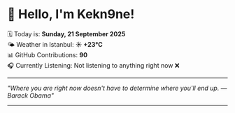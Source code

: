 # 👋 Hello, I'm Kekn9ne!

🗓️ Today is: **Sunday, 21 September 2025**  
🌤️ Weather in Istanbul: **☀️   +23°C**  
📊 GitHub Contributions: **90**  
🎧 Currently Listening: Not listening to anything right now ❌

---

_"Where you are right now doesn't have to determine where you'll end up. — *Barack Obama*"_

---
